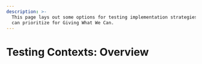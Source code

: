 ```yaml
---
description: >-
  This page lays out some options for testing implementation strategies that we
  can prioritize for Giving What We Can.
---
```


# Testing Contexts: Overview

